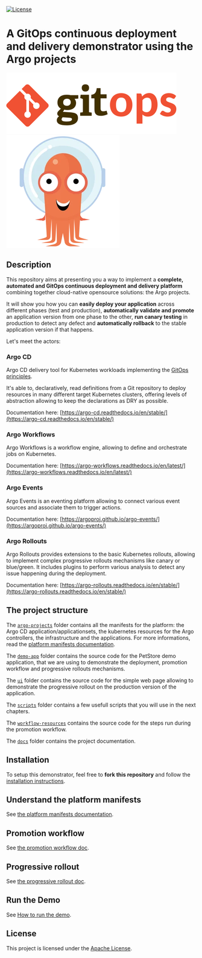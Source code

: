 
[![License](https://img.shields.io/badge/License-Apache_2.0-blue.svg)](LICENSE)
# A GitOps continuous deployment and delivery demonstrator using the Argo projects

![image](./assets/gitops-logo.png) ![image](./assets/argo-icon-color.png)

## Description



This repository aims at presenting you a way to implement a **complete, automated and GitOps continuous deployment and delivery platform** combining together cloud-native opensource solutions: the Argo projects.

It will show you how you can **easily deploy your application** across different phases (test and production), **automatically validate and promote** an application version from one phase to the other, **run canary testing** in production to detect any defect and **automatically rollback** to the stable application version if that happens.

Let's meet the actors:

### Argo CD

Argo CD delivery tool for Kubernetes workloads implementing the [GitOps principles](https://opengitops.dev/#principles).

It's able to, declaratively, read definitions from a Git repository to deploy resources in many different target Kubernetes clusters, offering levels of abstraction allowing to keep the declarations as DRY as possible.

Documentation here: [https://argo-cd.readthedocs.io/en/stable/](https://argo-cd.readthedocs.io/en/stable/)

### Argo Workflows

Argo Workflows is a workflow engine, allowing to define and orchestrate jobs on Kubernetes.

Documentation here: [https://argo-workflows.readthedocs.io/en/latest/](https://argo-workflows.readthedocs.io/en/latest/)

### Argo Events

Argo Events is an eventing platform allowing to connect various event sources and associate them to trigger actions.

Documentation here: [https://argoproj.github.io/argo-events/](https://argoproj.github.io/argo-events/)

### Argo Rollouts

Argo Rollouts provides extensions to the basic Kubernetes rollouts, allowing to implement complex progressive rollouts mechanisms like canary or blue/green. It includes plugins to perform various analysis to detect any issue happening during the deployment.

Documentation here: [https://argo-rollouts.readthedocs.io/en/stable/](https://argo-rollouts.readthedocs.io/en/stable/)

## The project structure

The [`argo-projects`](https://github.com/AmadeusITGroup/argo-projects-demo/tree/main/argo-projects) folder contains all the manifests for the platform: the Argo CD application/applicationsets, the kubernetes resources for the Argo controllers, the infrastructure and the applications. For more informations, read the [platform manifests documentation](PLATFORM_MANIFESTS.md).

The [`demo-app`](https://github.com/AmadeusITGroup/argo-projects-demo/tree/main/demo-app/) folder contains the source code for the PetStore demo application, that we are using to demonstrate the deployment, promotion workflow and progressive rollouts mechanisms.

The [`ui`](https://github.com/AmadeusITGroup/argo-projects-demo/tree/main/ui/) folder contains the source code for the simple web page allowing to demonstrate the progressive rollout on the production version of the application.

The [`scripts`](https://github.com/AmadeusITGroup/argo-projects-demo/tree/main/scripts/) folder contains a few usefull scripts that you will use in the next chapters.

The [`workflow-resources`](https://github.com/AmadeusITGroup/argo-projects-demo/tree/main/workflow-resources/) contains the source code for the steps run during the promotion workflow.

The [`docs`](https://github.com/AmadeusITGroup/argo-projects-demo/tree/main/docs/) folder contains the project documentation.

## Installation

To setup this demonstrator, feel free to **fork this repository** and follow the [installation instructions](PLATFORM_INSTALLATION.md).

## Understand the platform manifests

See [the platform manifests documentation](PLATFORM_MANIFESTS.md).

## Promotion workflow

See [the promotion workflow doc](PROMOTION_WORKFLOW.md).

## Progressive rollout

See [the progressive rollout doc](PROGRESSIVE_ROLLOUT.md).

## Run the Demo

See [How to run the demo](HOW_TO_RUN_THE_DEMO.md).

## License

This project is licensed under the [Apache License](LICENSE).
